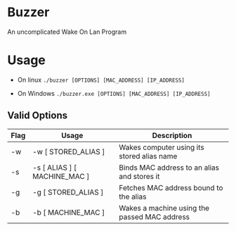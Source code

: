 # Buzzer
An uncomplicated Wake On Lan Program

# Usage
- On linux
```./buzzer [OPTIONS] [MAC_ADDRESS] [IP_ADDRESS]```

- On Windows
  ```./buzzer.exe [OPTIONS] [MAC_ADDRESS] [IP_ADDRESS]```

## Valid Options
| Flag | Usage                        | Description                                  |
|------|------------------------------|----------------------------------------------|
| -w   | -w [ STORED_ALIAS ]          | Wakes computer using its stored alias name   |
| -s   | -s [ ALIAS ] [ MACHINE_MAC ] | Binds MAC address to an alias and stores it  |
| -g   | -g [ STORED_ALIAS ]          | Fetches MAC address bound to the alias       |
| -b   | -b [ MACHINE_MAC ]           | Wakes a machine using the passed MAC address |